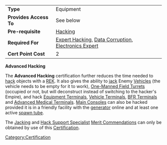 |                        |                                                                                                                                                          |
| ---------------------- | -------------------------------------------------------------------------------------------------------------------------------------------------------- |
| **Type**               | Equipment                                                                                                                                                |
| **Provides Access To** | See below                                                                                                                                                |
| **Pre-requisite**      | [Hacking](</Hacking_(Certification)> "wikilink")                                                                                                         |
| **Required For**       | [Expert Hacking](Expert_Hacking.md "wikilink"), [Data Corruption](Data_Corruption.md "wikilink"), [Electronics Expert](Electronics_Expert.md "wikilink") |
| **Cert Point Cost**    | 2                                                                                                                                                        |

**Advanced Hacking**

The **Advanced Hacking** certification further reduces the time needed
to [hack](hack.md "wikilink") objects with a
[REK](Remote_Electronics_Kit.md "wikilink"). It also gives the ability to
[jack](jack.md "wikilink") Enemy [Vehicles](Vehicle.md "wikilink") (the
vehicle needs to be empty for it to work), [One-Manned Field
Turrets](One-Manned_Field_Turret.md "wikilink") (occupied or not, but will
deconstruct instead of switching to the hacker's Empire), and hack
[Equipment Terminals](Equipment_Terminal.md "wikilink"), [Vehicle
Terminals](Vehicle_Terminal.md "wikilink"), [BFR
Terminals](BFR_Shed.md "wikilink") and [Advanced Medical
Terminals](Advanced_Medical_Terminal.md "wikilink"). [Main
Consoles](Main_Console.md "wikilink") can also be hacked provided it is in
a friendly facility with the [generator](generator.md "wikilink") online
and at least one active [spawn tube](spawn_tube.md "wikilink").

The [Jacking](</Jacking_(Merit)> "wikilink") and [Hack Support
Specialist](Hack_Support_Specialist.md "wikilink") [Merit
Commendations](Merit_Commendation.md "wikilink") can only be obtained by
use of this [Certification](Certification.md "wikilink").

[Category:Certification](Category:Certification.md "wikilink")
